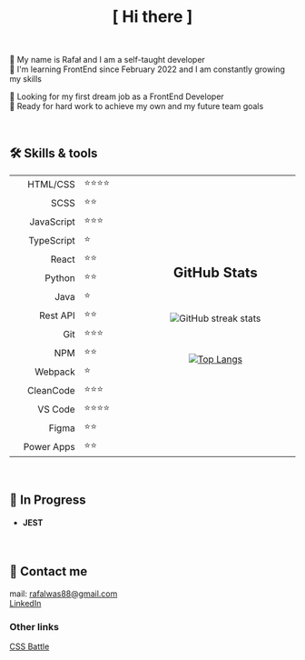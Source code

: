 <h1 align="center">[ Hi there ]</h1>

<br />

<p>👋 My name is Rafał and I am a self-taught developer<br />
  🌱 I'm learning FrontEnd since February 2022 and I am constantly growing my skills</p>
        
<p>👀 Looking for my first dream job as a FrontEnd Developer<br />
  💪 Ready for hard work to achieve my own and my future team goals
</p>

<br />
        
<table align="center">
  <tr>
    <h2>🛠 Skills & tools</h2>
  </tr>  
  <tr>
    <td width="150px" align="right">HTML/CSS</td>
    <td width="150px">⭐⭐⭐⭐</td>
    <td width="600px" rowspan="15">
<div align="center">

## GitHub Stats
  
<br />
  
![GitHub streak stats](https://github-readme-streak-stats.herokuapp.com/?user=qrreel)
  
<br />
  
[![Top Langs](https://github-readme-stats.vercel.app/api/top-langs/?username=qrreel&langs_count=8)](https://github.com/qrreel/github-readme-stats)
  
<br />
</div>
    </td>
  </tr>  
  <tr>
    <td align="right">SCSS</td>  
    <td>⭐⭐</td>
  </tr>
  <tr>
    <td align="right">JavaScript</td>
    <td>⭐⭐⭐</td>
  </tr> 
  <tr>
    <td align="right">TypeScript</td>
    <td>⭐</td>
  </tr>  
  <tr>
    <td align="right">React</td>
    <td>⭐⭐</td>
  </tr>  
  <tr>
    <td align="right">Python</td>
    <td>⭐⭐</td>
  </tr>  
  <tr>
    <td align="right">Java</td>
    <td>⭐</td>
  </tr>  
  <tr>
    <td align="right">Rest API</td>
    <td>⭐⭐</td>
  </tr>  
  <tr>
    <td align="right">Git</td>
    <td>⭐⭐⭐</td>
  </tr>  
  <tr>
    <td align="right">NPM</td>
    <td>⭐⭐</td>
  </tr>  
  <tr>
    <td align="right">Webpack</td>
    <td>⭐</td>
  </tr>  
  <tr>
    <td align="right">CleanCode</td>  
    <td>⭐⭐⭐</td>
  </tr>
  <tr>
    <td align="right">VS Code</td>  
    <td>⭐⭐⭐⭐</td>
  </tr>
  <tr>
    <td align="right">Figma</td>
    <td>⭐⭐</td>
  </tr> 
  <tr>
    <td align="right">Power Apps</td>
    <td>⭐⭐</td>
  </tr> 
</table>

<br />

## 🎯 In Progress<br />
<div>
  <h4>
    <ul>
      <li>JEST</li>
    </ul>
  </h4>
</div><br />

## 💬 Contact me
mail: <a href="mailto:rafalwas88@gmail.com">rafalwas88@gmail.com</a><br />
<a href="http://www.linkedin.com/in/rafał-wąs-5b34a0248" target="blank">LinkedIn</a>

### Other links
<a href="https://cssbattle.dev/player/FMjdVPwyHZcs6CAxHxsnOfYt48g2" target="blank">CSS Battle</a>

<!--- qrreel/qrreel is a ✨ special ✨ repository because its `README.md` (this file) appears on your GitHub profile.
You can click the Preview link to take a look at your changes.
--->
